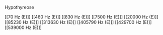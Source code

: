 Hypothyreose

[[70 Hz (E)]]
[[460 Hz (E)]]
[[830 Hz (E)]]
[[7500 Hz (E)]]
[[20000 Hz (E)]]
[[85230 Hz (E)]]
[[313630 Hz (E)]]
[[405790 Hz (E)]]
[[429700 Hz (E)]]
[[539000 Hz (E)]]